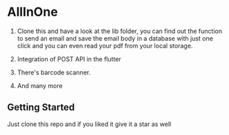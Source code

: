 # AllInOne

1. Clone this and have a look at the lib folder, you can find out the function to send an email and save the email body in a database with just one click and you can even read your pdf from your local storage.

2. Integration of POST API in the flutter

3. There's barcode scanner.

4. And many more


## Getting Started

Just clone this repo and if you liked it give it a star as well
